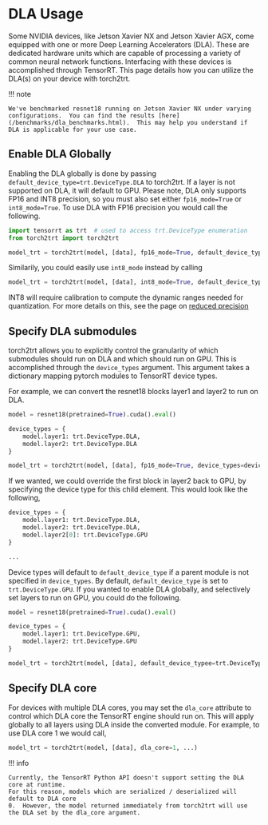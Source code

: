 # DLA Usage

Some NVIDIA devices, like Jetson Xavier NX and Jetson Xavier AGX, come equipped with
one or more Deep Learning Accelerators (DLA).  These are dedicated hardware units which are capable of processing a variety of common neural network functions.  Interfacing with these devices is accomplished through TensorRT.  This page details how you
can utilize the DLA(s) on your device with torch2trt.

!!! note

    We've benchmarked resnet18 running on Jetson Xavier NX under varying configurations.  You can find the results [here](/benchmarks/dla_benchmarks.html).  This may help you understand if DLA is applicable for your use case.

## Enable DLA Globally

Enabling the DLA globally is done by passing ``default_device_type=trt.DeviceType.DLA`` to torch2trt.  If a layer is not supported on DLA, it will default to GPU.  Please note,
DLA only supports FP16 and INT8 precision, so you must also set either ``fp16_mode=True``
or ``int8_mode=True``.  To use DLA with FP16 precision you would call the following.

```python
import tensorrt as trt  # used to access trt.DeviceType enumeration
from torch2trt import torch2trt

model_trt = torch2trt(model, [data], fp16_mode=True, default_device_type=trt.DeviceType.DLA)
```

Similarily, you could easily use ``int8_mode`` instead by calling

```python
model_trt = torch2trt(model, [data], int8_mode=True, default_device_type=trt.DeviceType.DLA)
```

INT8 will require calibration to compute the dynamic ranges needed for quantization.  For more details on this, see the page on [reduced precision](/usage/reduced_precision.html)

## Specify DLA submodules

torch2trt allows you to explicitly control the granularity of which submodules should run
on DLA and which should run on GPU.  This is accomplished through the ``device_types`` argument.  This argument takes a dictionary mapping pytorch modules to TensorRT device types. 

For example, we can convert the resnet18 blocks layer1 and layer2 to run on DLA.

```python
model = resnet18(pretrained=True).cuda().eval()

device_types = {
    model.layer1: trt.DeviceType.DLA, 
    model.layer2: trt.DeviceType.DLA
}

model_trt = torch2trt(model, [data], fp16_mode=True, device_types=device_types)
```

If we wanted, we could override the first block in layer2 back to GPU, by specifying the device type for this child element.  This would look like the following,

```python
device_types = {
    model.layer1: trt.DeviceType.DLA, 
    model.layer2: trt.DeviceType.DLA,
    model.layer2[0]: trt.DeviceType.GPU
}

...
```

Device types will default to ``default_device_type`` if a parent module is not specified in ``device_types``.  By default, ``default_device_type`` is set to ``trt.DeviceType.GPU``.  If you wanted to enable DLA globally, and selectively set layers to run on GPU, you could do the following.

```python
model = resnet18(pretrained=True).cuda().eval()

device_types = {
    model.layer1: trt.DeviceType.GPU, 
    model.layer2: trt.DeviceType.GPU
}

model_trt = torch2trt(model, [data], default_device_typee=trt.DeviceType.DLA, fp16_mode=True, device_types=device_types)
```

## Specify DLA core

For devices with multiple DLA cores, you may set the ``dla_core`` attribute to control
which DLA core the TensorRT engine should run on.  This will apply globally to all 
layers using DLA inside the converted module.  For example, to use DLA core 1 we would call,

```python
model_trt = torch2trt(model, [data], dla_core=1, ...)
```

!!! info

    Currently, the TensorRT Python API doesn't support setting the DLA core at runtime.
    For this reason, models which are serialized / deserialized will default to DLA core
    0.  However, the model returned immediately from torch2trt will use the DLA set by the dla_core argument.  
